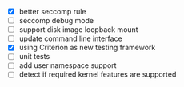  - [x] better seccomp rule
 - [ ] seccomp debug mode
 - [ ] support disk image loopback mount
 - [ ] update command line interface
 - [x] using Criterion as new testing framework
 - [ ] unit tests
 - [ ] add user namespace support
 - [ ] detect if required kernel features are supported

